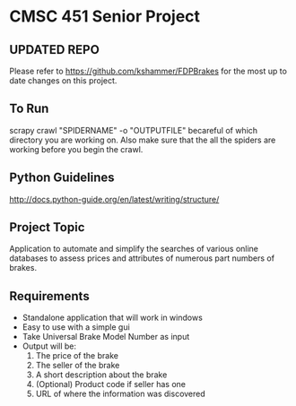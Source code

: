 # CMSC 451 Senior Project 
## UPDATED REPO 
Please refer to https://github.com/kshammer/FDPBrakes for the most up to date changes on this project. 


## To Run
scrapy crawl "SPIDERNAME" -o "OUTPUTFILE"
becareful of which directory you are working on. Also make sure that the all the spiders are working before you begin the crawl. 


## Python Guidelines 
http://docs.python-guide.org/en/latest/writing/structure/

## Project Topic

Application to automate and simplify the searches of various online databases to assess prices and attributes of numerous part numbers of brakes. 

## Requirements

* Standalone application that will work in windows
* Easy to use with a simple gui
* Take Universal Brake Model Number as input
* Output will be:
  1. The price of the brake
  2. The seller of the brake
  3. A short description about the brake
  4.  (Optional) Product code if seller has one
  5. URL of where the information was discovered 
